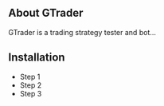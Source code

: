 ## About GTrader

GTrader is a trading strategy tester and bot...

## Installation

- Step 1
- Step 2
- Step 3
